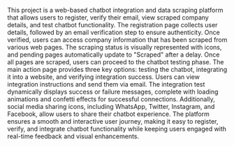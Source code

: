 

This project is a web-based chatbot integration and data scraping platform that allows users to register, verify their email, view scraped company details, and test chatbot functionality. The registration page collects user details, followed by an email verification step to ensure authenticity. Once verified, users can access company information that has been scraped from various web pages. The scraping status is visually represented with icons, and pending pages automatically update to "Scraped" after a delay. Once all pages are scraped, users can proceed to the chatbot testing phase. The main action page provides three key options: testing the chatbot, integrating it into a website, and verifying integration success. Users can view integration instructions and send them via email. The integration test dynamically displays success or failure messages, complete with loading animations and confetti effects for successful connections. Additionally, social media sharing icons, including WhatsApp, Twitter, Instagram, and Facebook, allow users to share their chatbot experience. The platform ensures a smooth and interactive user journey, making it easy to register, verify, and integrate chatbot functionality while keeping users engaged with real-time feedback and visual enhancements.
